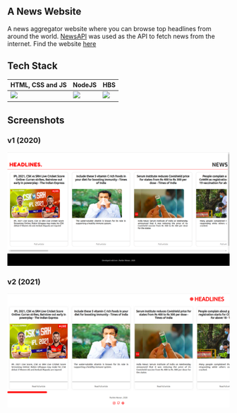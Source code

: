 ## A News Website
A news aggregator website where you can browse top headlines from around the world. [NewsAPI](https://newsapi.org/) was used as the API to fetch news from the internet. Find the website [here](http://theprotonnews.herokuapp.com)

## Tech Stack

| HTML, CSS and JS | NodeJS | HBS |
|--|--|--|
| ![](https://encrypted-tbn0.gstatic.com/images?q=tbn:ANd9GcR-yXt0vI2paUHjQkLAFZjwHJ4tUKxHg-sQd3ovzgYiNT56I-UvyvrocLJjQA9ftb2VCyY&usqp=CAU) | ![](https://i2.wp.com/blog.logrocket.com/wp-content/uploads/2019/10/nodejs.png?fit=1240%2C700&ssl=1) | ![](https://encrypted-tbn0.gstatic.com/images?q=tbn:ANd9GcS7DG23TeFhLar19-kv_qViFLytAdSB8r2YHDftkQ9NOsTKpeFbLLj9UOtdMxF51XsseG8&usqp=CAU)

## Screenshots

### v1 (2020)

![](./extras/screenshot_v1.png)

### v2 (2021)

![](./extras/screenshot_v2.png)